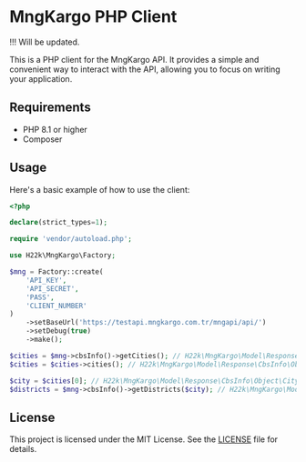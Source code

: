
# MngKargo PHP Client

!!! Will be updated.

This is a PHP client for the MngKargo API. It provides a simple and convenient way to interact with the API, allowing you to focus on writing your application.

## Requirements

- PHP 8.1 or higher
- Composer

[//]: # (## Installation)

[//]: # ()
[//]: # (Use Composer to install the MngKargo PHP Client:)

[//]: # ()
[//]: # (```bash)

[//]: # (composer require h22k/mngkargo)

[//]: # (```)

## Usage

Here's a basic example of how to use the client:

```php
<?php

declare(strict_types=1);

require 'vendor/autoload.php';

use H22k\MngKargo\Factory;

$mng = Factory::create(
    'API_KEY',
    'API_SECRET',
    'PASS',
    'CLIENT_NUMBER'
)
    ->setBaseUrl('https://testapi.mngkargo.com.tr/mngapi/api/')
    ->setDebug(true)
    ->make();

$cities = $mng->cbsInfo()->getCities(); // H22k\MngKargo\Model\Response\CbsInfo\CityResponse
$cities = $cities->cities(); // H22k\MngKargo\Model\Response\CbsInfo\Object\City[]

$city = $cities[0]; // H22k\MngKargo\Model\Response\CbsInfo\Object\City
$districts = $mng->cbsInfo()->getDistricts($city); // H22k\MngKargo\Model\Response\CbsInfo\DistrictResponse
```

[//]: # (For more detailed examples, see the [examples]&#40;./examples&#41; directory.)

[//]: # (## Contributing)

[//]: # ()
[//]: # (Contributions are welcome! Please read our [contributing guide]&#40;./CONTRIBUTING.md&#41; to get started.)

## License

This project is licensed under the MIT License. See the [LICENSE](./LICENSE) file for details.
